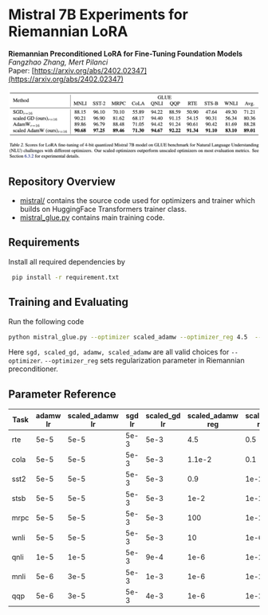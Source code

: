 # Mistral 7B Experiments for Riemannian LoRA



**Riemannian Preconditioned LoRA for Fine-Tuning Foundation Models** <br>
*Fangzhao Zhang, Mert Pilanci* <br>
Paper: [https://arxiv.org/abs/2402.02347](https://arxiv.org/abs/2402.02347) <br>

<p>
<img src="figures/score_mistral.png" width="800" >
</p>

## Repository Overview
* [mistral/](mistral) contains the source code used for optimizers and trainer which builds on HuggingFace Transformers trainer class.
* [mistral_glue.py](mistral_glue.py) contains main training code.

## Requirements
Install all required dependencies by
```bash
 pip install -r requirement.txt
 ```

## Training and Evaluating
 Run the following code
 ```bash
python mistral_glue.py --optimizer scaled_adamw --optimizer_reg 4.5  --lr 5e-5  --task rte
 ```
Here <code>sgd, scaled_gd, adamw, scaled_adamw</code> are all valid choices for <code>--optimizer</code>. <code>--optimizer_reg</code> sets regularization parameter in Riemannian preconditioner.

## Parameter Reference
| Task  | adamw lr  | scaled_adamw lr  | sgd lr  | scaled_gd lr  | scaled_adamw reg | scaled_gd reg |
| ------------- | ------------- | ------------- |  ------------- | ------------- | ------------- | ------------- |
| rte  | 5e-5 | 5e-5 |  5e-3 | 5e-3 | 4.5 | 0.5 |
| cola  | 5e-5  | 5e-5 |  5e-3 | 5e-3 | 1.1e-2 | 0.1 |
| sst2 | 5e-5  | 5e-5 |  5e-3 | 5e-3 | 0.9 | 1e-2 |
| stsb  | 5e-5  | 5e-5 |  5e-3 | 5e-3 | 1e-2 | 1e-2 |
| mrpc  | 5e-5  | 5e-5 |  5e-3 | 5e-3 | 100 | 1e-2 |
| wnli  | 5e-5 | 5e-5 |  5e-3 | 5e-3| 10 | 1e-6 |
| qnli  | 1e-5 | 1e-5 |  5e-3 | 9e-4 | 1e-6 | 1e-2 |
| mnli  | 5e-6 | 3e-5 |  5e-3 | 1e-3 | 1e-6 | 1e-2 |
| qqp  | 5e-6 | 3e-5 |  5e-3 | 4e-3 | 1e-6 | 1e-2|

